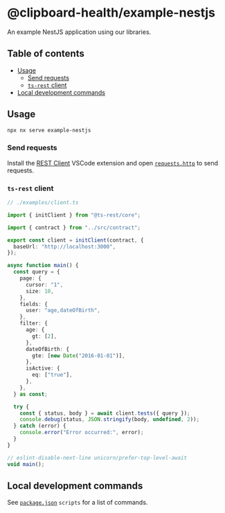 # @clipboard-health/example-nestjs <!-- omit from toc -->

An example NestJS application using our libraries.

## Table of contents <!-- omit from toc -->

- [Usage](#usage)
  - [Send requests](#send-requests)
  - [`ts-rest` client](#ts-rest-client)
- [Local development commands](#local-development-commands)

## Usage

```bash
npx nx serve example-nestjs
```

### Send requests

Install the [REST Client](https://marketplace.visualstudio.com/items?itemName=humao.rest-client) VSCode extension and open [`requests.http`](./requests.http) to send requests.

### `ts-rest` client

<!-- prettier-ignore -->
```ts
// ./examples/client.ts

import { initClient } from "@ts-rest/core";

import { contract } from "../src/contract";

export const client = initClient(contract, {
  baseUrl: "http://localhost:3000",
});

async function main() {
  const query = {
    page: {
      cursor: "1",
      size: 10,
    },
    fields: {
      user: "age,dateOfBirth",
    },
    filter: {
      age: {
        gt: [2],
      },
      dateOfBirth: {
        gte: [new Date("2016-01-01")],
      },
      isActive: {
        eq: ["true"],
      },
    },
  } as const;

  try {
    const { status, body } = await client.tests({ query });
    console.debug(status, JSON.stringify(body, undefined, 2));
  } catch (error) {
    console.error("Error occurred:", error);
  }
}

// eslint-disable-next-line unicorn/prefer-top-level-await
void main();

```

## Local development commands

See [`package.json`](./package.json) `scripts` for a list of commands.
